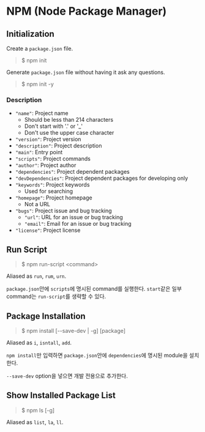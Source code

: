 # NPM (Node Package Manager)

## Initialization

Create a `package.json` file.

> $ npm init

Generate `package.json` file without having it ask any questions.

> $ npm init -y

### Description

* `"name"`: Project name
  + Should be less than 214 characters
  + Don't start with '.' or '_'
  + Don't use the upper case character
* `"version"`: Project version
* `"description"`: Project description
* `"main"`: Entry point
* `"scripts"`: Project commands
* `"author"`: Project author
* `"dependencies"`: Project dependent packages
* `"devDependencies"`: Project dependent packages for developing only
* `"keywords"`: Project keywords
  + Used for searching
* `"homepage"`: Project homepage
  + Not a URL
* `"bugs"`: Project issue and bug tracking
  + `"url"`: URL for an issue or bug tracking
  + `"email"`: Email for an issue or bug tracking
* `"license"`: Project license

## Run Script

> $ npm run-script \<command>

Aliased as `run`, `rum`, `urn`.

`package.json`안에 `scripts`에 명시된 command를 실행한다.
`start`같은 일부 command는 `run-script`를 생략할 수 있다.

## Package Installation

> $ npm install [--save-dev | -g] [package]

Aliased as `i`, `isntall`, `add`.

`npm install`만 입력하면 `package.json`안에 `dependencies`에 명시된 module을 설치한다.

`--save-dev` option을 넣으면 개발 전용으로 추가한다.

## Show Installed Package List

> $ npm ls [-g]

Aliased as `list`, `la`, `ll`.
